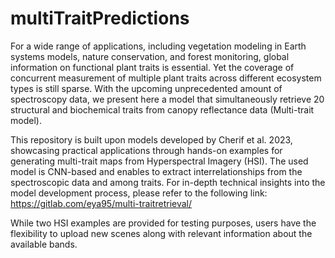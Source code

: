 # multiTraitPredictions
For a wide range of applications, including vegetation modeling in Earth systems models, nature conservation, and forest monitoring, global information on functional plant traits is essential. Yet the coverage of concurrent measurement of multiple plant traits across different ecosystem types is still sparse. With the upcoming unprecedented amount of spectroscopy data, we present here a model that simultaneously retrieve 20 structural and biochemical traits from canopy reflectance data (Multi-trait model). 

This repository is built upon models developed by Cherif et al. 2023, showcasing practical applications through hands-on examples for generating multi-trait maps from Hyperspectral Imagery (HSI). The used model is CNN-based and enables to extract interrelationships from the spectroscopic data and among traits. For in-depth technical insights into the model development process, please refer to the following link: https://gitlab.com/eya95/multi-traitretrieval/

While two HSI examples are provided for testing purposes, users have the flexibility to upload new scenes along with relevant information about the available bands.
